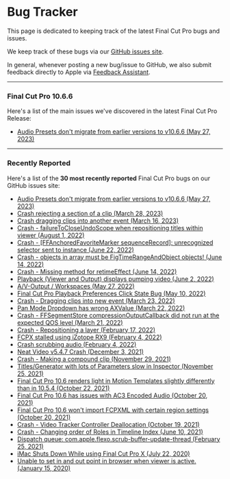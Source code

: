 # Bug Tracker

This page is dedicated to keeping track of the latest Final Cut Pro bugs and issues.

We keep track of these bugs via our [GitHub issues site](https://github.com/CommandPost/FCPCafe/issues).

In general, whenever posting a new bug/issue to GitHub, we also submit feedback directly to Apple via [Feedback Assistant](https://feedbackassistant.apple.com).

---

### Final Cut Pro 10.6.6

Here's a list of the main issues we've discovered in the latest Final Cut Pro Release:

- [Audio Presets don't migrate from earlier versions to v10.6.6 (May 27, 2023)](https://github.com/CommandPost/FCPCafe/issues/92)

---

### Recently Reported

Here's a list of the **30 most recently reported** Final Cut Pro bugs on our GitHub issues site:

- [Audio Presets don't migrate from earlier versions to v10.6.6 (May 27, 2023)](https://github.com/CommandPost/FCPCafe/issues/92)
- [Crash rejecting a section of a clip (March 28, 2023)](https://github.com/CommandPost/FCPCafe/issues/88)
- [Crash dragging clips into another event (March 16, 2023)](https://github.com/CommandPost/FCPCafe/issues/87)
- [Crash - failureToCloseUndoScope when repositioning titles within viewer (August 1, 2022)](https://github.com/CommandPost/FCPCafe/issues/84)
- [Crash - [FFAnchoredFavoriteMarker sequenceRecord]: unrecognized selector sent to instance (June 22, 2022)](https://github.com/CommandPost/FCPCafe/issues/83)
- [Crash - objects in array must be FigTimeRangeAndObject objects! (June 14, 2022)](https://github.com/CommandPost/FCPCafe/issues/82)
- [Crash - Missing method for retimeEffect (June 14, 2022)](https://github.com/CommandPost/FCPCafe/issues/81)
- [Playback (Viewer and Output) displays pumping video (June 2, 2022)](https://github.com/CommandPost/FCPCafe/issues/80)
- [A/V-Output / Workspaces (May 27, 2022)](https://github.com/CommandPost/FCPCafe/issues/79)
- [Final Cut Pro Playback Preferences Click State Bug (May 10, 2022)](https://github.com/CommandPost/FCPCafe/issues/77)
- [Crash - Dragging clips into new event (March 23, 2022)](https://github.com/CommandPost/FCPCafe/issues/74)
- [Pan Mode Dropdown has wrong AXValue (March 22, 2022)](https://github.com/CommandPost/FCPCafe/issues/73)
- [Crash - FFSegmentStore compressionOutputCallback did not run at the expected QOS level (March 21, 2022)](https://github.com/CommandPost/FCPCafe/issues/72)
- [Crash - Repositioning a layer (February 17, 2022)](https://github.com/CommandPost/FCPCafe/issues/71)
- [FCPX stalled using iZotope RX9 (February 4, 2022)](https://github.com/CommandPost/FCPCafe/issues/70)
- [Crash scrubbing audio (February 4, 2022)](https://github.com/CommandPost/FCPCafe/issues/69)
- [Neat Video v5.4.7 Crash (December 3, 2021)](https://github.com/CommandPost/FCPCafe/issues/68)
- [Crash - Making a compound clip (November 29, 2021)](https://github.com/CommandPost/FCPCafe/issues/67)
- [Titles/Generator with lots of Parameters slow in Inspector (November 25, 2021)](https://github.com/CommandPost/FCPCafe/issues/66)
- [Final Cut Pro 10.6 renders light in Motion Templates slightly differently than in 10.5.4 (October 22, 2021)](https://github.com/CommandPost/FCPCafe/issues/65)
- [Final Cut Pro 10.6 has issues with AC3 Encoded Audio (October 20, 2021)](https://github.com/CommandPost/FCPCafe/issues/63)
- [Final Cut Pro 10.6 won't import FCPXML with certain region settings (October 20, 2021)](https://github.com/CommandPost/FCPCafe/issues/62)
- [Crash - Video Tracker Controller Deallocation (October 19, 2021)](https://github.com/CommandPost/FCPCafe/issues/61)
- [Crash - Changing order of Roles in Timeline Index  (June 10, 2021)](https://github.com/CommandPost/FCPCafe/issues/60)
- [Dispatch queue: com.apple.flexo.scrub-buffer-update-thread (February 25, 2021)](https://github.com/CommandPost/FCPCafe/issues/59)
- [iMac Shuts Down While using Final Cut Pro X (July 22, 2020)](https://github.com/CommandPost/FCPCafe/issues/57)
- [Unable to set in and out point in browser when viewer is active. (January 15, 2020)](https://github.com/CommandPost/FCPCafe/issues/53)
